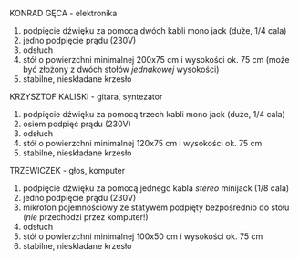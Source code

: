 KONRAD GĘCA - elektronika

1. podpięcie dźwięku za pomocą dwóch kabli mono jack (duże, 1/4 cala)
2. jedno podpięcie prądu (230V)
3. odsłuch
4. stół o powierzchni minimalnej 200x75 cm i wysokości ok. 75 cm (może być złożony z dwóch stołów *jednakowej* wysokości)
5. stabilne, nieskładane krzesło


KRZYSZTOF KALISKI - gitara, syntezator

1. podpięcie dźwięku za pomocą trzech kabli mono jack (duże, 1/4 cala)
2. osiem podpięć prądu (230V)
3. odsłuch
4. stół o powierzchni minimalnej 120x75 cm i wysokości ok. 75 cm
5. stabilne, nieskładane krzesło


TRZEWICZEK - głos, komputer

1. podpięcie dźwięku za pomocą jednego kabla *stereo* minijack (1/8 cala)
2. jedno podpięcie prądu (230V)
3. mikrofon pojemnościowy ze statywem podpięty bezpośrednio do stołu (*nie* przechodzi przez komputer!)
4. odsłuch
5. stół o powierzchni minimalnej 100x50 cm i wysokości ok. 75 cm
6. stabilne, nieskładane krzesło



